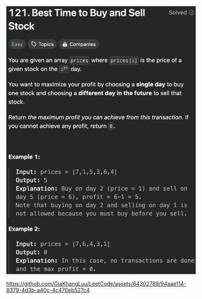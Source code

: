 <img width="565" alt="topic" src="./topic_best_time_to_buy_and_sell_stock.png">


https://github.com/GiaKhangLuu/LeetCode/assets/64302789/94aae114-8379-4d3b-a40c-4c470eb527c4

